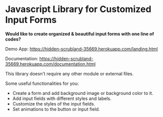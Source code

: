 # Javascript Library for Customized Input Forms

**Would like to create organized & beautiful input forms with one line of codes?**<br />


Demo App: https://hidden-scrubland-35669.herokuapp.com/landing.html

Documentation: https://hidden-scrubland-35669.herokuapp.com/documentation.html

This library doesn't require any other module or external files. 

Some useful functionalities for you: 
- Create a form and add background image or background color to it.
- Add input fields with different styles and labels. 
- Customize the styles of the input fields. 
- Set animations to the button or input field. 
